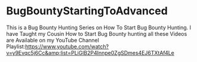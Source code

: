 # BugBountyStartingToAdvanced
This is a Bug Bounty Hunting Series on How To Start Bug Bounty Hunting. I have Taught my Cousin How to Start Bug Bounty hunting all these Videos are Available on my YouTube Channel Playlist:https://www.youtube.com/watch?v=y9Evqc5j6Cc&amp;list=PLiGlB2P4Innpe0ZgSDmes4EJ6TXtAf4Le
